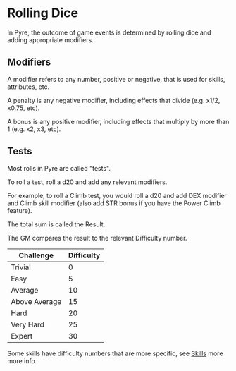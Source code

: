 # Rolling Dice

In Pyre, the outcome of game events is determined by rolling dice and adding appropriate modifiers.

## Modifiers

A modifier refers to any number, positive or negative, that is used for skills, attributes, etc.

A penalty is any negative modifier, including effects that divide (e.g. x1/2, x0.75, etc).

A bonus is any positive modifier, including effects that multiply by more than 1 (e.g. x2, x3, etc).

## Tests

Most rolls in Pyre are called "tests".

To roll a test, roll a d20 and add any relevant modifiers.

For example, to roll a Climb test, you would roll a d20 and add DEX modifier and Climb skill modifier (also add STR bonus if you have the Power Climb feature).

The total sum is called the Result.

The GM compares the result to the relevant Difficulty number.

| Challenge | Difficulty |
|-|-|
| Trivial | 0 |
| Easy | 5 |
| Average | 10 |
| Above Average | 15 |
| Hard | 20 |
| Very Hard | 25 |
| Expert | 30 |

Some skills have difficulty numbers that are more specific, see [Skills](/Skills.md) more more info.

